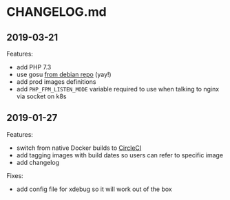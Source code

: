 # CHANGELOG.md

## 2019-03-21

Features:

  - add PHP 7.3
  - use gosu [from debian repo](https://github.com/tianon/gosu/blob/master/INSTALL.md#from-debian) (yay!)
  - add prod images definitions
  - add `PHP_FPM_LISTEN_MODE` variable required to use when talking to nginx via socket on k8s
  
## 2019-01-27

Features:

  - switch from native Docker builds to [CircleCI](https://circleci.com/)
  - add tagging images with build dates so users can refer to specific image
  - add changelog

Fixes:

  - add config file for xdebug so it will work out of the box